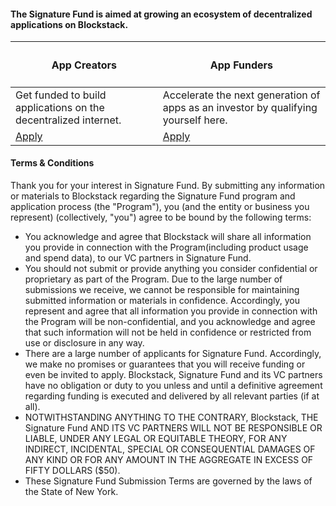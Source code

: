 #### The Signature Fund is aimed at growing an ecosystem of decentralized applications on Blockstack.

<div className="centered-table">

| <h4>App Creators</h4>                                                                                                                         | <h4>App Funders</h4>                                                                                                                               |
| --------------------------------------------------------------------------------------------------------------------------------------------- | -------------------------------------------------------------------------------------------------------------------------------------------------- |
| Get funded to build applications on the decentralized internet.                                                                               | Accelerate the next generation of apps as an investor by qualifying yourself here.                                                                 |
| <a href="https://docs.google.com/forms/d/e/1FAIpQLScXVYTZSD9GIiI2fMPbs9Gpa-3CXZSHaMmUXrioaHlkqcDoJQ/viewform" class="button center">Apply</a> | <a href="https://docs.google.com/forms/d/e/1FAIpQLSfgUVpBEIeFdxXGVZFm6ma6_Luvmnq2mchXp5UQ61bctT5hTQ/viewform?usp=sf_link" class="button">Apply</a> |

</div>

#### Terms & Conditions

Thank you for your interest in Signature Fund. By submitting any information or materials to Blockstack regarding the Signature Fund program and application process (the "Program"), you (and the entity or business you represent) (collectively, "you") agree to be bound by the following terms:

- You acknowledge and agree that Blockstack will share all information you provide in connection with the Program(including product usage and spend data), to our VC partners in Signature Fund.
- You should not submit or provide anything you consider confidential or proprietary as part of the Program. Due to the large number of submissions we receive, we cannot be responsible for maintaining submitted information or materials in confidence. Accordingly, you represent and agree that all information you provide in connection with the Program will be non-confidential, and you acknowledge and agree that such information will not be held in confidence or restricted from use or disclosure in any way.
- There are a large number of applicants for Signature Fund. Accordingly, we make no promises or guarantees that you will receive funding or even be invited to apply. Blockstack, Signature Fund and its VC partners have no obligation or duty to you unless and until a definitive agreement regarding funding is executed and delivered by all relevant parties (if at all).
- NOTWITHSTANDING ANYTHING TO THE CONTRARY, Blockstack, THE Signature Fund AND ITS VC PARTNERS WILL NOT BE RESPONSIBLE OR LIABLE, UNDER ANY LEGAL OR EQUITABLE THEORY, FOR ANY INDIRECT, INCIDENTAL, SPECIAL OR CONSEQUENTIAL DAMAGES OF ANY KIND OR FOR ANY AMOUNT IN THE AGGREGATE IN EXCESS OF FIFTY DOLLARS ($50).
- These Signature Fund Submission Terms are governed by the laws of the State of New York.
